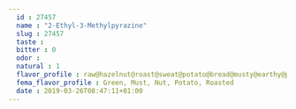 ```yaml
---
  id : 27457
  name : "2-Ethyl-3-Methylpyrazine"
  slug : 27457
  taste : 
  bitter : 0
  odor : 
  natural : 1
  flavor_profile : raw@hazelnut@roast@sweat@potato@bread@musty@earthy@peanut@nutty@corn
  fema_flavor_profile : Green, Must, Nut, Potato, Roasted
  date : 2019-03-26T08:47:11+01:00
---
```




